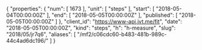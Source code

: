 {
  "properties": {
    "num": [
      1673
    ],
    "unit": [
      "steps"
    ],
    "start": [
      "2018-05-04T00:00:00Z"
    ],
    "end": [
      "2018-05-05T00:00:00Z"
    ],
    "published": [
      "2018-05-05T00:00:00Z"
    ]
  },
  "client_id": "https://www-api.jvt.me/fit",
  "date": "2018-05-05T00:00:00Z",
  "kind": "steps",
  "h": "h-measure",
  "slug": "2018/05/jr7q6",
  "aliases": [
    "/mf2/c06cdc60-b483-481b-989c-44c4ad6dc196/"
  ]
}
